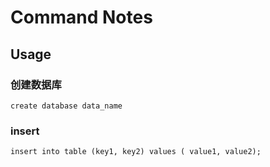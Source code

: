 Command Notes
=============

Usage
-----

### 创建数据库

    create database data_name

### insert

    insert into table (key1, key2) values ( value1, value2);
